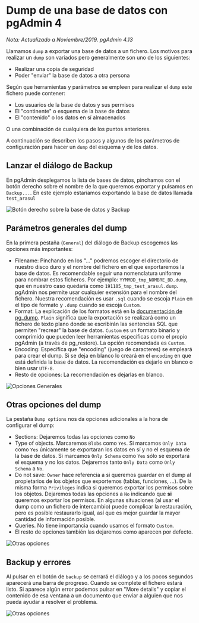 # Dump de una base de datos con pgAdmin 4

_Nota: Actualizado a Noviembre/2019. pgAdmin 4.13_

Llamamos `dump` a exportar una base de datos a un fichero. Los motivos para realizar un `dump` son variados pero generalmente son uno de los siguientes:

-   Realizar una copia de seguridad
-   Poder "enviar" la base de datos a otra persona

Según que herramientas y parámetros se empleen para realizar el `dump` este fichero puede contener:

-   Los usuarios de la base de datos y sus permisos
-   El "continente" o esquema de la base de datos
-   El "contenido" o los datos en sí almacenados

O una combinación de cualquiera de los puntos anteriores.

A continuación se describen los pasos y algunos de los parámetros de configuración para hacer un `dump` del esquema y de los datos.

## Lanzar el diálogo de Backup

En pgAdmin desplegamos la lista de bases de datos, pinchamos con el botón derecho sobre el nombre de la que queremos exportar y pulsamos en `Backup...`. En este ejemplo estaríamos exportando la base de datos llamada `test_arasul`

![Botón derecho sobre la base de datos y Backup](/images/postgresql_dump_pgadmin_1.png)

## Parámetros generales del dump

En la primera pestaña (`General`) del diálogo de Backup escogemos las opciones más importantes:

-   Filename: Pinchando en los "..." podremos escoger el directorio de nuestro disco duro y el nombre del fichero en el que exportaremos la base de datos. Es recomendable seguir una nomenclatura uniforme para nombrar estos ficheros. Por ejemplo: `YYMMDD_tmp_NOMBRE_BD.dump`, que en nuestro caso quedaría como `191105_tmp_test_arasul.dump`. pgAdmin nos permite usar cualquier extensión para el nombre del fichero. Nuestra recomendación es usar `.sql` cuando se escoja `Plain` en el tipo de formato y `.dump` cuando se escoja `Custom`.
-   Format: La explicación de los formatos está en la [documentación de pg_dump](https://www.postgresql.org/docs/current/app-pgdump.html). `Plain` significa que la exportación se realizará como un fichero de texto plano donde se escribirán las sentencias SQL que permiten "recrear" la base de datos. `Custom` es un formato binario y comprimido que pueden leer herramientas específicas como el propio pgAdmin (a través de pg_restore). La opción recomendada es `Custom`.
-   Encoding: Específica que "encoding" (juego de caracteres) se empleará para crear el dump. Si se deja en blanco lo creará en el `encoding` en que está definida la base de datos. La recomendación es dejarlo en blanco o bien usar `UTF-8`.
-   Resto de opciones: La recomendación es dejarlas en blanco.

![Opciones Generales](/images/postgresql_dump_pgadmin_2.png)

## Otras opciones del dump

La pestaña `Dump options` nos da opciones adicionales a la hora de configurar el dump:

-   Sections: Dejaremos todas las opciones como `No`
-   Type of objects. Marcaremos `Blobs` como `Yes`. Si marcamos `Only Data` como `Yes` únicamente se exportaran los datos en sí y no el esquema de la base de datos. Si marcamos `Only Schema` como `Yes` sólo se exportará el esquema y no los datos. Dejaremos tanto `Only Data` como `Only Schema` a `No`.
-   Do not save: `Owner` hace referencia a si queremos guardar en el dump al propietarios de los objetos que exportemos (tablas, funciones, ...). De la misma forma `Privileges` indica si queremos exportar los permisos sobre los objetos. Dejaremos todas las opciones a `No` indicando que **si** queremos exportar los permisos. En algunas situaciones (al usar el dump como un fichero de intercambio) puede complicar la restauración, pero es posible restaurarlo igual, así que es mejor guardar la mayor cantidad de información posible.
-   Queries. No tiene importancia cuando usamos el formato `Custom`.
-   El resto de opciones también las dejaremos como aparecen por defecto.

![Otras opciones](/images/postgresql_dump_pgadmin_3.png)

## Backup y errores

Al pulsar en el botón de `backup` se cerrará el diálogo y a los pocos segundos aparecerá una barra de progreso. Cuando se complete el fichero estará listo. Si aparece algún error podemos pulsar en "More details" y copiar el contenido de esa ventana a un documento que enviar a alguien que nos pueda ayudar a resolver el problema.

![Otras opciones](/images/postgresql_dump_pgadmin_4.png)
